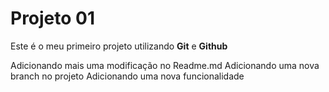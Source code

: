 # Projeto 01

Este é o meu primeiro projeto utilizando **Git** e **Github**

Adicionando mais uma modificação no Readme.md
Adicionando uma nova branch no projeto
Adicionando uma nova funcionalidade